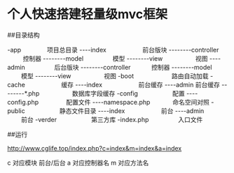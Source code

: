 # 个人快速搭建轻量级mvc框架

##目录结构

-app                       项目总目录
----index                     前台版块
--------controller              控制器
--------model                   模型
--------view                    视图
----admin                    后台版块
--------controller              控制器
--------model                   模型
--------view                    视图
-boot                      路由自动加载
-cache                     缓存
----index                     前台缓存 
----admin                     前台缓存
--------*.php                   数据库字段缓存
-config                    配置
----config.php                配置文件 
----namespace.php             命名空间对照
-public                    静态文件目录
----index                     前台 
----admin                     前台
-verder                    第三方库
-index.php                 入口文件

##运行

http://www.cglife.top/index.php?c=index&m=index&a=index

c 对应模块 前台/后台 
a 对应控制器名
m 对应方法名

